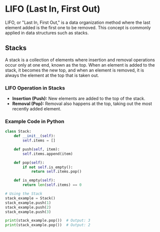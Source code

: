 # LIFO (Last In, First Out)

LIFO, or "Last In, First Out," is a data organization method where the last element added is the first one to be removed. This concept is commonly applied in data structures such as stacks.

## Stacks

A stack is a collection of elements where insertion and removal operations occur only at one end, known as the top. When an element is added to the stack, it becomes the new top, and when an element is removed, it is always the element at the top that is taken out.

### LIFO Operation in Stacks

- **Insertion (Push):** New elements are added to the top of the stack.
- **Removal (Pop):** Removal also happens at the top, taking out the most recently added element.

### Example Code in Python

```python
class Stack:
    def __init__(self):
        self.items = []

    def push(self, item):
        self.items.append(item)

    def pop(self):
        if not self.is_empty():
            return self.items.pop()

    def is_empty(self):
        return len(self.items) == 0

# Using the Stack
stack_example = Stack()
stack_example.push(1)
stack_example.push(2)
stack_example.push(3)

print(stack_example.pop())  # Output: 3
print(stack_example.pop())  # Output: 2
